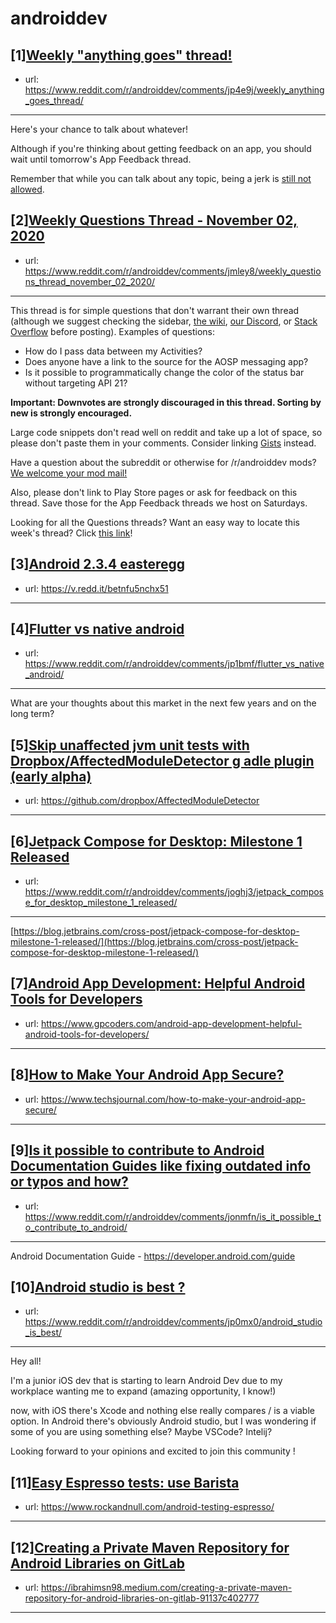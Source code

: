 # androiddev
## [1][Weekly "anything goes" thread!](https://www.reddit.com/r/androiddev/comments/jp4e9j/weekly_anything_goes_thread/)
- url: https://www.reddit.com/r/androiddev/comments/jp4e9j/weekly_anything_goes_thread/
---
Here's your chance to talk about whatever!

Although if you're thinking about getting feedback on an app, you should wait until tomorrow's App Feedback thread.

Remember that while you can talk about any topic, being a jerk is [still not allowed](https://www.reddit.com/r/androiddev/wiki/rules#wiki_rules_for_comments).
## [2][Weekly Questions Thread - November 02, 2020](https://www.reddit.com/r/androiddev/comments/jmley8/weekly_questions_thread_november_02_2020/)
- url: https://www.reddit.com/r/androiddev/comments/jmley8/weekly_questions_thread_november_02_2020/
---
This thread is for simple questions that don't warrant their own thread (although we suggest checking the sidebar, [the wiki](http://www.reddit.com/r/androiddev/wiki/), [our Discord](https://discord.gg/D2cNrqX), or [Stack Overflow](http://stackoverflow.com) before posting). Examples of questions:

* How do I pass data between my Activities?
* Does anyone have a link to the source for the AOSP messaging app?
* Is it possible to programmatically change the color of the status bar without targeting API 21?

**Important: Downvotes are strongly discouraged in this thread. Sorting by new is strongly encouraged.**

Large code snippets don't read well on reddit and take up a lot of space, so please don't paste them in your comments. Consider linking [Gists](https://gist.github.com) instead.

Have a question about the subreddit or otherwise for /r/androiddev mods? [We welcome your mod mail!](http://www.reddit.com/message/compose?to=%2Fr%2Fandroiddev)

Also, please don't link to Play Store pages or ask for feedback on this thread. Save those for the App Feedback threads we host on Saturdays.

Looking for all the Questions threads? Want an easy way to locate this week's thread? Click [this link](https://www.reddit.com/r/androiddev/search?q=title%3A%22questions+thread%22+author%3A%22AutoModerator%22&amp;restrict_sr=on&amp;sort=new&amp;t=all)!
## [3][Android 2.3.4 easteregg](https://www.reddit.com/r/androiddev/comments/joq8ar/android_234_easteregg/)
- url: https://v.redd.it/betnfu5nchx51
---

## [4][Flutter vs native android](https://www.reddit.com/r/androiddev/comments/jp1bmf/flutter_vs_native_android/)
- url: https://www.reddit.com/r/androiddev/comments/jp1bmf/flutter_vs_native_android/
---
What are your thoughts about this market in the next few years and on the long term?
## [5][Skip unaffected jvm unit tests with Dropbox/AffectedModuleDetector g adle plugin (early alpha)](https://www.reddit.com/r/androiddev/comments/jp4xye/skip_unaffected_jvm_unit_tests_with/)
- url: https://github.com/dropbox/AffectedModuleDetector
---

## [6][Jetpack Compose for Desktop: Milestone 1 Released](https://www.reddit.com/r/androiddev/comments/joghj3/jetpack_compose_for_desktop_milestone_1_released/)
- url: https://www.reddit.com/r/androiddev/comments/joghj3/jetpack_compose_for_desktop_milestone_1_released/
---
[https://blog.jetbrains.com/cross-post/jetpack-compose-for-desktop-milestone-1-released/](https://blog.jetbrains.com/cross-post/jetpack-compose-for-desktop-milestone-1-released/)
## [7][Android App Development: Helpful Android Tools for Developers](https://www.reddit.com/r/androiddev/comments/jp3uqz/android_app_development_helpful_android_tools_for/)
- url: https://www.gpcoders.com/android-app-development-helpful-android-tools-for-developers/
---

## [8][How to Make Your Android App Secure?](https://www.reddit.com/r/androiddev/comments/jp2guk/how_to_make_your_android_app_secure/)
- url: https://www.techsjournal.com/how-to-make-your-android-app-secure/
---

## [9][Is it possible to contribute to Android Documentation Guides like fixing outdated info or typos and how?](https://www.reddit.com/r/androiddev/comments/jonmfn/is_it_possible_to_contribute_to_android/)
- url: https://www.reddit.com/r/androiddev/comments/jonmfn/is_it_possible_to_contribute_to_android/
---
Android Documentation Guide - https://developer.android.com/guide
## [10][Android studio is best ?](https://www.reddit.com/r/androiddev/comments/jp0mx0/android_studio_is_best/)
- url: https://www.reddit.com/r/androiddev/comments/jp0mx0/android_studio_is_best/
---
Hey all! 

I'm a junior iOS dev that is starting to learn Android Dev due to my workplace wanting me to expand (amazing opportunity, I know!)

now, with iOS there's Xcode and nothing else really compares / is a viable option. In Android there's obviously Android studio, but I was wondering if some of you are using something else? Maybe VSCode? Intelij? 

Looking forward to your opinions and excited to join this community !
## [11][Easy Espresso tests: use Barista](https://www.reddit.com/r/androiddev/comments/jotv3g/easy_espresso_tests_use_barista/)
- url: https://www.rockandnull.com/android-testing-espresso/
---

## [12][Creating a Private Maven Repository for Android Libraries on GitLab](https://www.reddit.com/r/androiddev/comments/jonp3h/creating_a_private_maven_repository_for_android/)
- url: https://ibrahimsn98.medium.com/creating-a-private-maven-repository-for-android-libraries-on-gitlab-91137c402777
---

